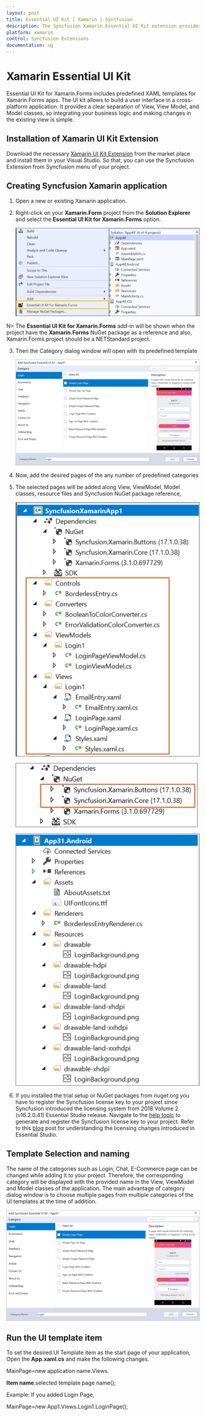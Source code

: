 ```yaml
---
layout: post
title: Essential UI Kit | Xamarin | Syncfusion
description: The Syncfusion Xamarin Essential UI Kit extension provides the predefined design for the Xamarin.Forms.
platform: xamarin
control: Syncfusion Extensions
documentation: ug
---
```


# Xamarin Essential UI Kit

Essential UI Kit for Xamarin.Forms includes predefined XAML templates for Xamarin.Forms apps. The UI kit allows to build a user interface in a cross-platform application. It provides a clear separation of View, View Model, and Model classes, so integrating your business logic and making changes in the existing view is simple. 

## Installation of Xamarin UI Kit Extension

Download the necessary [Xamarin UI Kit Extension](https://marketplace.visualstudio.com/items?itemName=SyncfusionInc.Essential-UI-Kit-Xamarin-Forms) from the market place and install them in your Visual Studio. So that, you can use the Syncfusion Extension from Syncfusion menu of your project.

## Creating Syncfusion Xamarin application

1. Open a new or existing Xamarin application.

2. Right-click on your **Xamarin.Form** project from the **Solution Explorer** and select the **Essential UI Kit for Xamarin.Forms** option.

   ![Syncfusion Essential UI Kit Context menu](Essential-UI-Kit-images/Context-Menu.png)

N> The **Essential UI Kit for Xamarin.Forms** add-in will be shown when the project have the **Xamarin.Forms** NuGet package as a reference and also, Xamarin.Forms project should be a NETStandard project. 

3. Then the Category dialog window will open with its predefined template   

   ![Add new item dialog box](Essential-UI-Kit-images/Add-New-Item-dialog-box.png)

4. Now, add the desired pages of the any number of predefined categories

5. The selected pages will be added along View, ViewModel, Model classes, resource files and Syncfusion NuGet package reference,

   ![MVVM files](Essential-UI-Kit-images/mvvm-files.png)

   ![Added NuGet](Essential-UI-Kit-images/Add-NuGet.png)

   ![Added Resources](Essential-UI-Kit-images/Resources.png)

6. If you installed the trial setup or NuGet packages from nuget.org you have to register the Syncfusion license key to your project since Syncfusion introduced the licensing system from 2018 Volume 2 (v16.2.0.41) Essential Studio release. Navigate to the [help topic](https://help.syncfusion.com/common/essential-studio/licensing/license-key#how-to-generate-syncfusion-license-key) to generate and register the Syncfusion license key to your project. Refer to this [blog](https://blog.syncfusion.com/post/Whats-New-in-2018-Volume-2-Licensing-Changes-in-the-1620x-Version-of-Essential-Studio.aspx?_ga=2.11237684.1233358434.1587355730-230058891.1567654773) post for understanding the licensing changes introduced in Essential Studio.

## Template Selection and naming

The name of the categories such as Login, Chat, E-Commerce page can be changed while adding it to your project. Therefore, the corresponding category will be displayed with the provided name in the View, ViewModel and Model classes of the application.
The main advantage of category dialog window is to choose multiple pages from multiple categories of the UI templates at the time of addition.

![Add new item dialog box](Essential-UI-Kit-images/Add-New-Item-dialog-box.png)

## Run the UI template item

To set the desired UI Template item as the start page of your application, Open the **App.xaml.cs** and make the following changes.

MainPage=new application name.Views. 

**Item name**.selected template page name();

Example: If you added Login Page,

MainPage=new App1.Views.Login1.LoginPage();